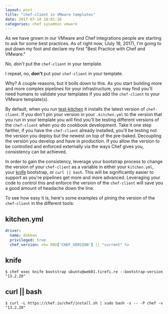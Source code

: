 ```yaml
---
layout: post
title: "chef-client in VMware templates"
date: 2017-07-18 10:01:10
categories: chef sysadmin vmware
---
```


As we have grown in our VMware and Chef integrations people are starting to ask for
some best practices. As of right now, (July 18, 2017), I'm going to put down my foot
and declare my first "Best Practice with Chef and VMware."

No, _don't_ put the `chef-client` in your template.

I repeat, no, **don't** put your `chef-client` in your template.

Why? A couple reasons, but it boils down to this. As you start building more and more
complex pipelines for your infrastructure, you may find you'll need humans to validate
your templates if you add the `chef-client` to your VMware template(s).

By default, when you run [test-kitchen][kitchen] it installs the latest
version of `chef-client`. If you don't pin your version in your `.kitchen.yml` to the
version that you run in your template you will find you'll be testing different versions
of the `chef-client` when you do cookbook development. Take it one step farther, if you
have the `chef-client` already installed, you'll be testing not the version you deploy
but the newest on top of the pre-baked. Decoupling the version you develop and have in
production. If you allow the version to be controlled and enforced externally via
the ways Chef gives you, consistency can be achieved.

In order to gain the consistency, leverage your bootstrap process to change the version of
your `chef-client` as a variable in either your `kitchen.yml`, your [knife][knife] bootstrap,
or `curl || bash`. This will be significantly easier to support as you're pipelines get more and
more advanced. Leveraging your code to control this and enforce the version of the `chef-client`
will save you a good amount of headache down the line.

To see how easy it is, here's some examples of pining the version of the `chef-client` in the different
tools:

## kitchen.yml

```yaml
driver:
  name: dokken
  privileged: true
  chef_version: <%= ENV['CHEF_VERSION'] || "current" %>
```

## knife

```shell
$ chef exec knife bootstrap ubuntu@web01.tirefi.re --bootstrap-version "13.2.20"
```

## curl || bash

```shell
$ curl -L https://chef.io/chef/install.sh | sudo bash -s -- -P chef -v "13.2.20"
```

[kitchen]: http://kitchen.ci/
[knife]: https://docs.chef.io/knife.html
